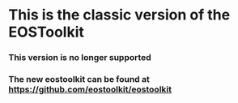 # This is the classic version of the EOSToolkit
### This version is no longer supported
### The new eostoolkit can be found at https://github.com/eostoolkit/eostoolkit
